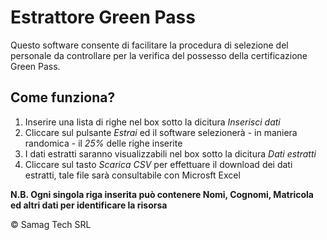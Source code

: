 # Estrattore Green Pass
Questo software consente di facilitare la procedura di selezione del personale da controllare per la verifica del possesso della certificazione Green Pass.

## Come funziona?
 1. Inserire una lista di righe nel box sotto la dicitura *Inserisci dati*
 2. Cliccare sul pulsante *Estrai* ed il software selezionerà - in maniera randomica - il *25%* delle righe inserite
 3. I dati estratti saranno visualizzabili nel box sotto la dicitura *Dati estratti*
 4. Cliccare sul tasto *Scarica CSV* per effettuare il download dei dati estratti, tale file sarà consultabile con Microsft Excel
 
**N.B. Ogni singola riga inserita può contenere Nomi, Cognomi, Matricola ed altri dati per identificare la risorsa**

&copy; Samag Tech SRL 
